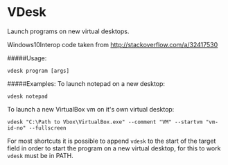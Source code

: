 # VDesk
Launch programs on new virtual desktops.

Windows10Interop code taken from http://stackoverflow.com/a/32417530

#####Usage:

`vdesk program [args]`

#####Examples:
To launch notepad on a new desktop:

`vdesk notepad`

To launch a new VirtualBox vm on it's own virtual desktop:

`vdesk "C:\Path to Vbox\VirtualBox.exe" --comment "VM" --startvm "vm-id-no" --fullscreen`

For most shortcuts it is possible to append `vdesk` to the start of the target field in order to start the program on a new virtual desktop, for this to work `vdesk` must be in PATH.
